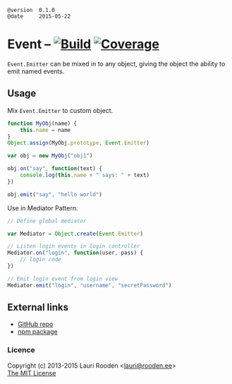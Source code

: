 [1]: https://secure.travis-ci.org/litejs/events-lite.png
[2]: https://travis-ci.org/litejs/events-lite
[3]: https://coveralls.io/repos/litejs/events-lite/badge.png
[4]: https://coveralls.io/r/litejs/events-lite
[npm package]: https://npmjs.org/package/events-lite
[GitHub repo]: https://github.com/litejs/events-lite


    @version  0.1.0
    @date     2015-05-22


Event &ndash; [![Build][1]][2] [![Coverage][3]][4]
=====

`Event.Emitter` can be mixed in to any object,
giving the object the ability to emit named events.


Usage
-----

Mix `Event.Emitter` to custom object.

```javascript
function MyObj(name) {
    this.name = name
}
Object.assign(MyObj.prototype, Event.Emitter)

var obj = new MyObj("obj1")

obj.on("say", function(text) {
    console.log(this.name + " says: " + text)
})

obj.emit("say", "hello world")
```

Use in Mediator Pattern.

```javascript
// Define global mediator

var Mediator = Object.create(Event.Emitter)

// Listen login events in login controller
Mediator.on("login", function(user, pass) {
    // login code
})

// Emit login event from login view
Mediator.emit("login", "username", "secretPassword")

```


External links
--------------

-   [GitHub repo][]
-   [npm package][]


### Licence

Copyright (c) 2013-2015 Lauri Rooden &lt;lauri@rooden.ee&gt;  
[The MIT License](http://lauri.rooden.ee/mit-license.txt)


